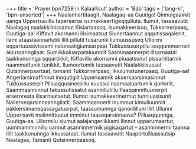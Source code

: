 +++
title = 'Prayer bpn7259 in Kalaallisut'
author = 'Báb'
tags = ['lang-kl', 'bpn-unsorted']
+++
Naalannartitaagit, Naalagaq-aa Guutiga! Qinnuigaakkit uanga Upperisavillu tapersertai isumakkeerfigeqqulluta. Ilumut, tassaavutit Naalagaq naalakkiinissamut Kisiartaasoq, Isumakkeerisoq, Tukkornerpaaq,. Guutiga-aa! Kiffavit akornanni ilisimaatsut Siunertaannut aqqutissaqalerlit, ilami ataasiaannarlutik Illit pillutit tusarunik ilumuussuseq Ullormi eqqartuussivissami nalunaatigiumaarpaat Tukkussuserpillu saqqummerneri akiussanngilaat. Sumiikkaluarpataluunniit Saammaannerpit ilisarnaatai taakkununnga aqqartikkit, Kiffavillu akornanni piuaatsunut pissarititarnik naammattunik tunikkit. Ilumoortumik tassaavutit Naalakkiisussat Qutsinnerpaartaat, tamanit Tukkornerpaaq, Ikiuiumatunerpaaq.
Guutiga-aa! Angerlarsimaffinnut inoqutigiit Upperisannik akuersaarsimasinnut Tukkussuserpit Pilluaqqusinerpillu kuussui naamaaluartumik qorlorlit, Saammaanninnut takussutissatut asannillutillu Paaqqinnittuunerpit ersernreata ilisarnaataatut. Ilumut isumakkeerinermut tunniussisunit Nallerneqarsinnaanngilatit. Saammaannerit inummut kimulluunniit pakkersimaneqassagaluarpat, taassumunnga qanorililluni Illit Ullunni Upperisavit malinnittuatut imminut taasoqarsinnaava? Pilluaqqunnga, Guutiga-aa, Ullormilu siumut aalajangeriikkami Ilinnut upperumaartut, uummamminnillu uannut asanninnermik pigisaqartut – asanninnermi taanna Illit taakkununnga ikkussaraat. Ilumut tassaavutit Naapertuilluassutsip Naalagaa, Tamanit Qutsinnerpaasoq.
